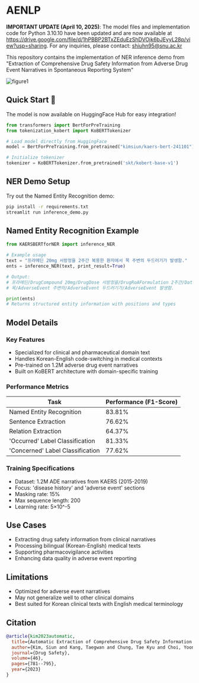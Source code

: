 # AENLP
**IMPORTANT UPDATE (April 10, 2025)**: The model files and implementation code for Python 3.10.10 have been updated and are now available at https://drive.google.com/file/d/1hPBBP2BTxZEduEzShDVOjk6bJEyyL28p/view?usp=sharing. For any inquiries, please contact: shiuhn95@snu.ac.kr

This repository contains the implementation of NER inference demo from "Extraction of Comprehensive Drug Safety Information from Adverse Drug Event Narratives in Spontaneous Reporting System"

![figure1](https://user-images.githubusercontent.com/53844800/196883837-459ee966-e683-43f5-adc6-63d132999695.png)

## Quick Start 🚀

The model is now available on HuggingFace Hub for easy integration!

```python
from transformers import BertForPreTraining
from tokenization_kobert import KoBERTTokenizer

# Load model directly from HuggingFace
model = BertForPreTraining.from_pretrained("kimsiun/kaers-bert-241101")

# Initialize tokenizer
tokenizer = KoBERTTokenizer.from_pretrained('skt/kobert-base-v1')
```

## NER Demo Setup

Try out the Named Entity Recognition demo:

```bash
pip install -r requirements.txt
streamlit run inference_demo.py
```

## Named Entity Recognition Example

```python
from KAERSBERTforNER import inference_NER

# Example usage
text = "프라메딘 20mg 서방정을 2주간 복용한 환자에서 목 주변의 두드러기가 발생함."
ents = inference_NER(text, print_result=True)

# Output:
# 프라메딘/DrugCompound 20mg/DrugDose 서방정을/DrugRoAFormulation 2주간/DatePeriod 복용한 환자에서
# 목/AdverseEvent 주변의/AdverseEvent 두드러기가/AdverseEvent 발생함.

print(ents)
# Returns structured entity information with positions and types
```

## Model Details

### Key Features
- Specialized for clinical and pharmaceutical domain text
- Handles Korean-English code-switching in medical contexts
- Pre-trained on 1.2M adverse drug event narratives
- Built on KoBERT architecture with domain-specific training

### Performance Metrics
| Task | Performance (F1-Score) |
|------|----------------------|
| Named Entity Recognition | 83.81% |
| Sentence Extraction | 76.62% |
| Relation Extraction | 64.37% |
| 'Occurred' Label Classification | 81.33% |
| 'Concerned' Label Classification | 77.62% |

### Training Specifications
- Dataset: 1.2M ADE narratives from KAERS (2015-2019)
- Focus: 'disease history' and 'adverse event' sections
- Masking rate: 15%
- Max sequence length: 200
- Learning rate: 5×10^-5

## Use Cases
- Extracting drug safety information from clinical narratives
- Processing bilingual (Korean-English) medical texts
- Supporting pharmacovigilance activities
- Enhancing data quality in adverse event reporting

## Limitations
- Optimized for adverse event narratives
- May not generalize well to other clinical domains
- Best suited for Korean clinical texts with English medical terminology

## Citation

```bibtex
@article{kim2023automatic,
  title={Automatic Extraction of Comprehensive Drug Safety Information from Adverse Drug Event Narratives in the Korea Adverse Event Reporting System Using Natural Language Processing Techniques},
  author={Kim, Siun and Kang, Taegwan and Chung, Tae Kyu and Choi, Yoona and Hong, YeSol and Jung, Kyomin and Lee, Howard},
  journal={Drug Safety},
  volume={46},
  pages={781--795},
  year={2023}
}
```
